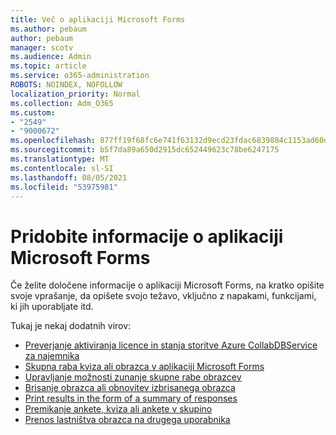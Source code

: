 ```yaml
---
title: Več o aplikaciji Microsoft Forms
ms.author: pebaum
author: pebaum
manager: scotv
ms.audience: Admin
ms.topic: article
ms.service: o365-administration
ROBOTS: NOINDEX, NOFOLLOW
localization_priority: Normal
ms.collection: Adm_O365
ms.custom:
- "2549"
- "9000672"
ms.openlocfilehash: 877ff19f68fc6e741f63132d9ecd23fdac6839884c1153ad60dd2ec6f0b6adc6
ms.sourcegitcommit: b5f7da89a650d2915dc652449623c78be6247175
ms.translationtype: MT
ms.contentlocale: sl-SI
ms.lasthandoff: 08/05/2021
ms.locfileid: "53975981"
---
```

# <a name="get-information-about-microsoft-forms"></a>Pridobite informacije o aplikaciji Microsoft Forms

Če želite določene informacije o aplikaciji Microsoft Forms, na kratko opišite svoje vprašanje, da opišete svojo težavo, vključno z napakami, funkcijami, ki jih uporabljate itd. 

Tukaj je nekaj dodatnih virov:

- [Preverjanje aktiviranja licence in stanja storitve Azure CollabDBService za najemnika](https://support.office.com/article/Turn-off-or-turn-on-Microsoft-Forms-8dcbf3ab-f2d6-459a-b8be-8d9892132a43)
- [Skupna raba kviza ali obrazca v aplikaciji Microsoft Forms](https://support.office.com/article/Share-a-form-to-collaborate-d5bb5cf0-8401-4c15-bb8c-8e108cd7e69b)
- [Upravljanje možnosti zunanje skupne rabe obrazcev](https://support.office.com/article/set-up-microsoft-forms-cc52287a-4550-464d-9a1b-457bf9df2240?#PickTab=Configure)
- [Brisanje obrazca ali obnovitev izbrisanega obrazca](https://support.office.com/article/Delete-a-form-2207e468-ce1b-4c4a-a256-caf631d87af0)
- [Print results in the form of a summary of responses](https://support.office.com/article/Print-a-form-22100b98-ba3c-41c1-9513-f76caca664fc)
- [Premikanje ankete, kviza ali ankete v skupino](https://support.office.com/article/Transfer-ownership-of-a-form-921a6361-a4e5-44ea-bce9-c4ed63aa54b4)
- [Prenos lastništva obrazca na drugega uporabnika](https://support.office.com/article/Transfer-ownership-of-a-form-921a6361-a4e5-44ea-bce9-c4ed63aa54b4)